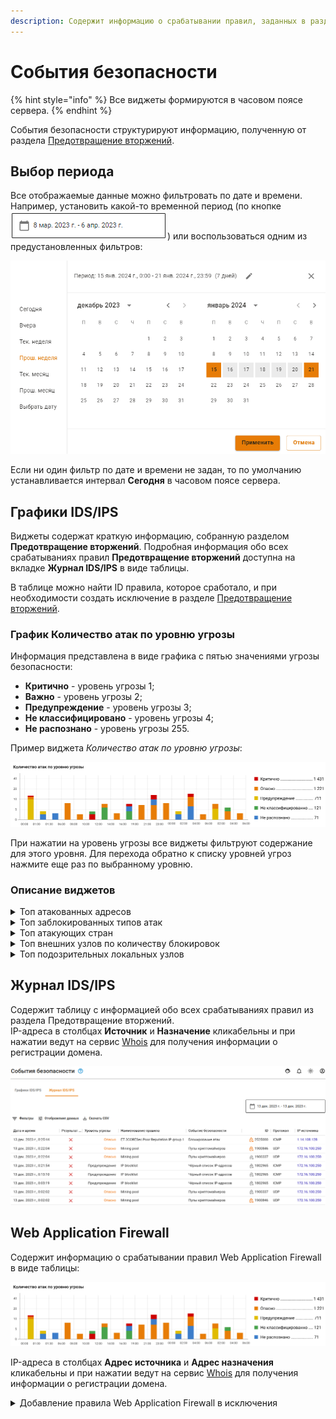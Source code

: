 ```yaml
---
description: Содержит информацию о срабатывании правил, заданных в разделе Предотвращение вторжений.
---
```


# События безопасности

{% hint style="info" %}
Все виджеты формируются в часовом поясе сервера.
{% endhint %}

События безопасности структурируют информацию, полученную от раздела [Предотвращение вторжений](/settings/access-rules/ips/README.md).

## Выбор периода

Все отображаемые данные можно фильтровать по дате и времени. Например, установить какой-то временной период (по кнопке ![](/.gitbook/assets/icon-calendar.png)) или воспользоваться одним из предустановленных фильтров:

![](/.gitbook/assets/security-events.gif)

Если ни один фильтр по дате и времени не задан, то по умолчанию устанавливается интервал **Сегодня** в часовом поясе сервера.

## Графики IDS/IPS

Виджеты содержат краткую информацию, собранную разделом **Предотвращение вторжений**. Подробная информация обо всех срабатываниях правил **Предотвращение вторжений** доступна на вкладке **Журнал IDS/IPS** в виде таблицы.  

В таблице можно найти ID правила, которое сработало, и при необходимости создать исключение в разделе [Предотвращение вторжений](/settings/access-rules/ips/README.md).

### График Количество атак по уровню угрозы

Информация представлена в виде графика с пятью значениями угрозы безопасности:
* **Критично** - уровень угрозы 1;
* **Важно** - уровень угрозы 2;
* **Предупреждение** - уровень угрозы 3;
* **Не классифицировано** - уровень угрозы 4;
* **Не распознано** - уровень угрозы 255.

Пример виджета *Количество атак по уровню угрозы*:

![](/.gitbook/assets/security-events1.png)

При нажатии на уровень угрозы все виджеты фильтруют содержание для этого уровня. Для перехода обратно к списку уровней угроз нажмите еще раз по выбранному уровню.

### Описание виджетов

<details>

<summary>Топ атакованных адресов</summary>

В топ атакованных попадают как внешние, так и внутренние адреса. Один из примеров, когда атакованный адрес является внешним, - работа трояна изнутри защищаемой сети.

</details>

<details>

<summary>Топ заблокированных типов атак</summary>

Виджет подсчитывает статистику типов атак (например, типы атак *Черный список IP-адресов* или *Попытки получения привилегий администратора*, объединяющие в себе группу нескольких правил) по количеству срабатываний с данным типом атаки. \
Тип атаки указан в столбце *Событие безопасности* в таблице внизу раздела.

</details>

<details>

<summary>Топ атакующих стран</summary>

Топ атакующих стран строится по IP-адресам, полученным при срабатывании правил в разделе *Предотвращение вторжений*. Если IP-адрес не геокодируется в наименование страны, такой адрес не отображается в виджете. \
По этой причине локальные IP-адреса не отображаются в виджете.

</details>

<details>

<summary>Топ внешних узлов по количеству блокировок</summary>

Представляет собой круговую диаграмму с внешними адресами и количеством блокировок по ним.

</details>

<details>

<summary>Топ подозрительных локальных узлов</summary>

В топ попадают как авторизованные, так и не авторизованные пользователи, запросы которых блокировались.

</details>

## Журнал IDS/IPS

Содержит таблицу с информацией обо всех срабатываниях правил из раздела Предотвращение вторжений. \
IP-адреса в столбцах **Источник** и **Назначение** кликабельны и при нажатии ведут на сервис [Whois](https://www.nic.ru/whois/?searchWord) для получения информации о регистрации домена.

![](/.gitbook/assets/security-events3.png)

## Web Application Firewall

Содержит информацию о срабатывании правил Web Application Firewall в виде таблицы:

![](/.gitbook/assets/security-events2.png)

IP-адреса в столбцах **Адрес источника** и **Адрес назначения** кликабельны и при нажатии ведут на сервис [Whois](https://www.nic.ru/whois/?searchWord) для получения информации о регистрации домена.

<details>

<summary>Добавление правила Web Application Firewall в исключения</summary>

Чтобы добавить сработавшее правило WAF в исключения, выполните действия:

1\. Перейдите в раздел **Управление сервером -> Терминал**.

2\. В терминале перейдите в директорию `/var/opt/ideco/reverse-backend`, введя команду `cd /var/opt/ideco/reverse-backend`:

![](/.gitbook/assets/web-terminal.png)

Если такой директории нет, создайте ее, выполнив команды:

```
mkdir /var/opt/ideco/reverse-backend
chown ideco-reverse-backend:ideco-reverse-backend /var/opt/ideco/reverse-backend
```

3\. Проверьте наличие в директории `/var/opt/ideco/reverse-backend` файла `custom-waf.conf`. Для этого введите команду: `ls /var/opt/ideco/reverse-backend`. Если файл есть, он отобразится в выводе терминала:

![](/.gitbook/assets/web-terminal1.png)

Если файла нет, создайте его командами:

```
touch /var/opt/ideco/reverse-backend/custom-waf.conf
chown ideco-reverse-backend:ideco-reverse-backend /var/opt/ideco/reverse-backend/custom-waf.conf
```

3\. Откройте файл `custom-waf.conf` в режиме редактирования, введя команду `nano custom-waf.conf`.

4\. В открывшемся файле введите `SecRuleRemoveById 930130 949110`, где `930130` и `949110` - ID сработавших правил WAF:

![](/.gitbook/assets/web-terminal2.png)

5\. Сохраните файл, нажав **Ctrl + X**, а затем нажмите **Enter**.

6\. Введите команду `sync --file-system /var/opt/ideco/reverse-backend/custom-waf.conf`, чтобы данные записались на диск.

7\. Перезапустите службу, введя в терминале команду `systemctl restart ideco-reverse-backend.service`.

8\. Введите в терминале команду `cat /run/ideco-reverse-backend/conf.d/modsec/main.conf`:

![](/.gitbook/assets/web-terminal3.png)

Внесенные в файл `custom-waf.conf` исключения из правил WAF сохранятся при обновлении сервера Ideco NGFW. Создавать директорию и файл необходимо только один раз, новые исключения следует просто в него добавлять.

</details>
